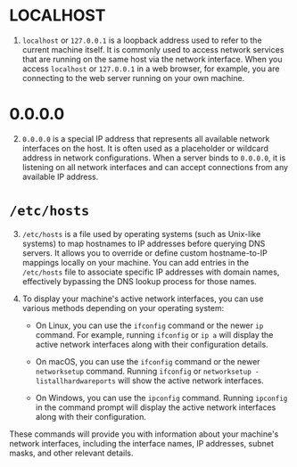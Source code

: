 # LOCALHOST

1. `localhost` or `127.0.0.1` is a loopback address used to refer to the current machine itself. It is commonly used to access network services that are running on the same host via the network interface. When you access `localhost` or `127.0.0.1` in a web browser, for example, you are connecting to the web server running on your own machine.

# 0.0.0.0

2. `0.0.0.0` is a special IP address that represents all available network interfaces on the host. It is often used as a placeholder or wildcard address in network configurations. When a server binds to `0.0.0.0`, it is listening on all network interfaces and can accept connections from any available IP address.

# `/etc/hosts`

3. `/etc/hosts` is a file used by operating systems (such as Unix-like systems) to map hostnames to IP addresses before querying DNS servers. It allows you to override or define custom hostname-to-IP mappings locally on your machine. You can add entries in the `/etc/hosts` file to associate specific IP addresses with domain names, effectively bypassing the DNS lookup process for those names.

4. To display your machine's active network interfaces, you can use various methods depending on your operating system:

   - On Linux, you can use the `ifconfig` command or the newer `ip` command. For example, running `ifconfig` or `ip a` will display the active network interfaces along with their configuration details.
  
   - On macOS, you can use the `ifconfig` command or the newer `networksetup` command. Running `ifconfig` or `networksetup -listallhardwareports` will show the active network interfaces.
  
   - On Windows, you can use the `ipconfig` command. Running `ipconfig` in the command prompt will display the active network interfaces along with their configuration.

These commands will provide you with information about your machine's network interfaces, including the interface names, IP addresses, subnet masks, and other relevant details.

